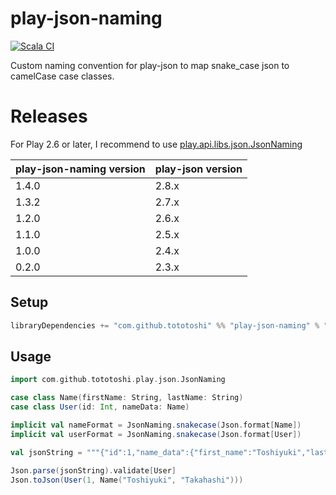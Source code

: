 # play-json-naming

[![Scala CI](https://github.com/tototoshi/play-json-naming/actions/workflows/scala.yml/badge.svg)](https://github.com/tototoshi/play-json-naming/actions/workflows/scala.yml)

Custom naming convention for play-json to map snake_case json to camelCase case classes.

# Releases

For Play 2.6 or later, I recommend to use [play.api.libs.json.JsonNaming](https://www.playframework.com/documentation/2.6.x/ScalaJsonAutomated#Custom-Naming-Strategies)

| play-json-naming version | play-json version |
|--------------------------|-------------------|
| 1.4.0                    | 2.8.x             |
| 1.3.2                    | 2.7.x             |
| 1.2.0                    | 2.6.x             |
| 1.1.0                    | 2.5.x             |
| 1.0.0                    | 2.4.x             |
| 0.2.0                    | 2.3.x             |

## Setup

```scala
libraryDependencies += "com.github.tototoshi" %% "play-json-naming" % "1.4.0"
```

## Usage

```scala
import com.github.tototoshi.play.json.JsonNaming

case class Name(firstName: String, lastName: String)
case class User(id: Int, nameData: Name)

implicit val nameFormat = JsonNaming.snakecase(Json.format[Name])
implicit val userFormat = JsonNaming.snakecase(Json.format[User])

val jsonString = """{"id":1,"name_data":{"first_name":"Toshiyuki","last_name":"Takahashi"}}"""

Json.parse(jsonString).validate[User]
Json.toJson(User(1, Name("Toshiyuki", "Takahashi")))
```
